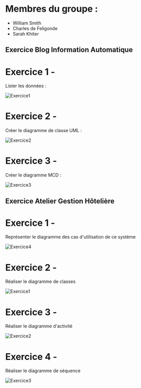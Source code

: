 # Membres du groupe : 
- William Smith
- Charles de Feligonde
- Sarah Khiter

## Exercice Blog Information Automatique

# Exercice 1 - 
Lister les données : 

![Exercice1](https://github.com/WillSmith351/EPSI_Exercice_UML/assets/99027232/ea3f42ee-a30e-467d-8831-fbab8b40f1e9)

# Exercice 2 - 
Créer le diagramme de classe UML : 

![Exercice2](https://github.com/WillSmith351/EPSI_Exercice_UML/assets/99027232/45a9ab76-07ed-4f91-95cf-f3d73d9308a4)

# Exercice 3 - 
Créer le diagramme MCD : 

![Exercice3](https://github.com/WillSmith351/EPSI_Exercice_UML/assets/99027232/1b5c7cd9-3848-4305-bd23-7c36cae9743c)

## Exercice Atelier Gestion Hôtelière

# Exercice 1 -
Représenter le diagramme des cas d'utilisation de ce système

![Exercice4](https://github.com/WillSmith351/EPSI_Exercice_UML/assets/99027232/40e9bd55-4b9a-4e72-874c-60207adc26d5)

# Exercice 2 -
Réaliser le diagramme de classes

![Exercice1](https://github.com/WillSmith351/EPSI_Exercice_UML/assets/99027232/0086192c-897f-42fa-bbdf-5828403052bb)

# Exercice 3 - 
Réaliser le diagramme d'activité

![Exercice2](https://github.com/WillSmith351/EPSI_Exercice_UML/assets/99027232/2c02a5a5-e330-41f3-84f7-c7d6e36f3edf)

# Exercice 4 - 
Réaliser le diagramme de séquence

![Exercice3](https://github.com/WillSmith351/EPSI_Exercice_UML/assets/99027232/80a9611b-93a3-4120-b923-c03b3f4762cd)



